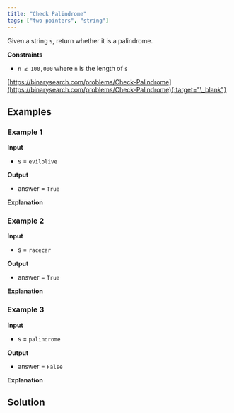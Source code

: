 ```yaml
---
title: "Check Palindrome"
tags: ["two pointers", "string"]
---
```


Given a string `s`, return whether it is a palindrome.

**Constraints**

- `n ≤ 100,000` where `n` is the length of `s`

[https://binarysearch.com/problems/Check-Palindrome](https://binarysearch.com/problems/Check-Palindrome){:target="\_blank"}

## Examples

### Example 1

**Input**

- s = `evilolive`

**Output**

- answer = `True`

**Explanation**

### Example 2

**Input**

- s = `racecar`

**Output**

- answer = `True`

**Explanation**

### Example 3

**Input**

- s = `palindrome`

**Output**

- answer = `False`

**Explanation**

## Solution

<script src="https://gist.github.com/yaeba/16da7be5123724fcf6eccc25581cef5a.js?file=Check-Palindrome.cpp"></script>

